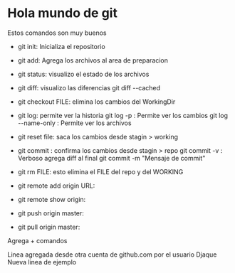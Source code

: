 # Hola mundo de git

Estos comandos son muy buenos

- git init: Inicializa el repositorio
- git add: Agrega los archivos al area de preparacion
- git status: visualizo el estado de los archivos
- git diff: visualizo las diferencias
	git diff --cached
- git checkout FILE: elimina los cambios del WorkingDir
- git log: permite ver la historia
	git log -p     : Permite ver los cambios
	git log --name-only : Permite ver los archivos
- git reset file: saca los cambios desde stagin > working
- git commit : confirma los cambios desde stagin > repo
	git commit -v : Verboso agrega diff al final
	git commit -m "Mensaje de commit"
- git rm FILE: esto elimina el FILE del repo y del WORKING 
- git remote add origin URL:

- git remote show origin:

- git push origin master:

- git pull origin master:


Agrega + comandos


Linea agregada desde otra cuenta de github.com por el usuario Djaque
Nueva linea de ejemplo
